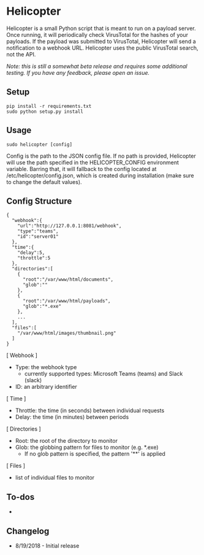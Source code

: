 # Helicopter 

Helicopter is a small Python script that is meant to run on a payload server. Once running, it will periodically check VirusTotal for the hashes of your payloads. If the payload was submitted to VirusTotal, Helicopter will send a notification to a webhook URL. Helicopter uses the public VirusTotal search, not the API.

*Note: this is still a somewhat beta release and requires some additional testing. If you have any feedback, please open an issue.*

## Setup

```
pip install -r requirements.txt
sudo python setup.py install
```

## Usage

```
sudo helicopter [config]
```

Config is the path to the JSON config file. If no path is provided, Helicopter will use the path specified in the HELICOPTER_CONFIG environment variable. Barring that, it will fallback to the config located at /etc/helicopter/config.json, which is created during installation (make sure to change the default values).

## Config Structure

```
{
  "webhook":{
    "url":"http://127.0.0.1:8081/webhook",
    "type":"teams",
    "id":"server01"
  },
  "time":{  
    "delay":5,
    "throttle":5
  },
  "directories":[
    {
      "root":"/var/www/html/documents",
      "glob":""
    },
    {
      "root":"/var/www/html/payloads",
      "glob":"*.exe"
    },
    ...
  ],
  "files":[
    "/var/www/html/images/thumbnail.png"
  ] 
}
```

[ Webhook ]

- Type: the webhook type
    - currently supported types: Microsoft Teams (teams) and Slack (slack)
- ID: an arbitrary identifier

[ Time ]

- Throttle: the time (in seconds) between individual requests
- Delay: the time (in minutes) between periods

[ Directories ]

- Root: the root of the directory to monitor
- Glob: the globbing pattern for files to monitor (e.g. *.exe)
    - If no glob pattern is specified, the pattern '**' is applied

[ Files ]

- list of individual files to monitor

## To-dos

- 

## Changelog

- 8/19/2018 - Initial release
